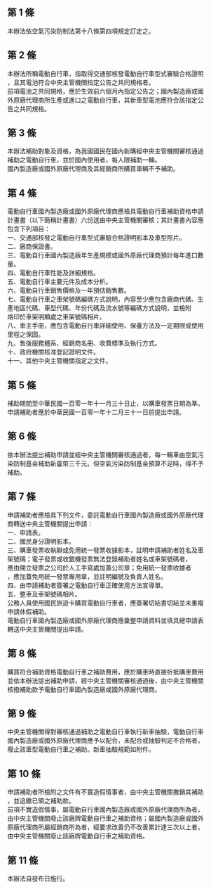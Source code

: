 第 1 條
-------
本辦法依空氣污染防制法第十八條第四項規定訂定之。

第 2 條
-------
本辦法所稱電動自行車，指取得交通部核發電動自行車型式審驗合格證明  
，且其電池符合中央主管機關指定公告之共同規格者。  
前項電池之共同規格，應於生效前六個月內指定公告之；國內製造廠或國  
外原廠代理商所生產或進口之電動自行車，其新車型電池應符合該指定公  
告之共同規格。

第 3 條
-------
本辦法補助對象及資格，為我國國民在國內新購經中央主管機關審核通過  
補助之電動自行車，並於國內使用者，每人限補助一輛。  
國內製造廠或國外原廠代理商及其經銷商所購買車輛不予補助。

第 4 條
-------
電動自行車國內製造廠或國外原廠代理商應檢具電動自行車補助資格申請  
計畫書（以下簡稱計畫書）六份送由中央主管機關審核；其計畫書內容應  
包含下列項目：  
一、交通部核發之電動自行車型式審驗合格證明影本及車型照片。  
二、廠商保證書。  
三、電動自行車國內製造廠年生產規模或國外原廠代理商預計每年進口數  
    量。  
四、電動自行車性能及詳細規格。  
五、電動自行車主要元件及成本分析。  
六、電動自行車銷售價格及一年預估銷售數。  
七、電動自行車之車架號碼編碼方式說明，內容至少應包含廠商代碼、生  
    產地區代碼、車型代碼、年份代碼及流水號等編碼方式說明，並檢附  
    烙印於車架明顯處之車架號碼相片。  
八、車主手冊，應包含電動自行車詳細使用、保養方法及一定期限或使用  
    里程之保固。  
九、售後服務體系、經銷商名冊、收費標準及執行方式。  
十、政府機關核准登記證明文件。  
十一、其他中央主管機關指定之文件。

第 5 條
-------
補助期間至中華民國一百零一年十一月三十日止，以購車發票日期為準。  
申請補助者應於中華民國一百零一年十二月三十一日前提出申請。

第 6 條
-------
依本辦法提出補助申請並經中央主管機關審核通過者，每一輛車由空氣污  
染防制基金補助新臺幣三千元。但空氣污染防制基金預算不足時，得不予  
補助。

第 7 條
-------
申請補助者應檢具下列文件，委託電動自行車國內製造廠或國外原廠代理  
商轉送中央主管機關提出申請：  
一、申請表。  
二、國民身分證明影本。  
三、購車發票收執聯或免用統一發票收據影本，註明申請補助者姓名及車  
    架號碼；電子發票或收銀機發票無法登錄補助者姓名或車架號碼者，  
    應由開立發票之公司於人工手寫處加蓋公司章；免用統一發票收據者  
    ，應加蓋免用統一發票專用章，並註明編號及負責人姓名。  
四、由申請補助者簽署之電動自行車正確使用方法宣導單。  
五、整車及車架號碼相片。  
公務人員使用國民旅遊卡購買電動自行車者，應簽署切結書切結並未重複  
申請休假補助。  
電動自行車國內製造廠或國外原廠代理商應彙整申請資料並填具總申請表  
轉送中央主管機關提出申請。

第 8 條
-------
購買符合補助資格電動自行車之補助費用，應於購車時直接折抵購車費用  
並依本辦法提出補助申請，經中央主管機關審核通過後，由中央主管機關  
核撥補助款予電動自行車國內製造廠或國外原廠代理商。

第 9 條
-------
中央主管機關得對審核通過補助之電動自行車執行新車抽驗，電動自行車  
國內製造廠或國外原廠代理商應予以配合，未配合或抽驗判定不合格者，  
廢止該車型電動自行車之補助。新車抽驗規範如附件。

第 10 條
--------
申請補助者所檢附之文件有不實造假情事者，由中央主管機關撤銷其補助  
，並追繳已領之補助款。  
前項不實造假情事，屬電動自行車國內製造廠或國外原廠代理商所為者，  
由中央主管機關廢止該廠牌電動自行車之補助資格；屬國內製造廠或國外  
原廠代理商所屬經銷商所為者，經要求改善仍不改善累計達三次以上者，  
由中央主管機關廢止該廠牌電動自行車之補助資格。

第 11 條
--------
本辦法自發布日施行。


